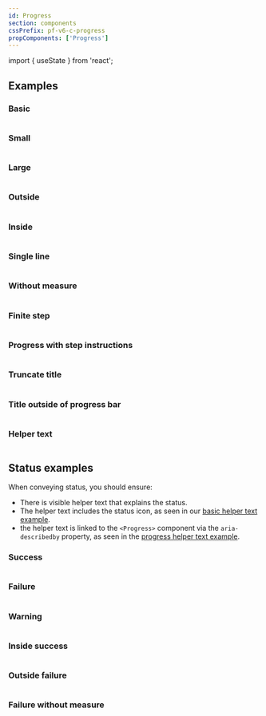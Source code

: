 ```yaml
---
id: Progress
section: components
cssPrefix: pf-v6-c-progress
propComponents: ['Progress']
---
```


import { useState } from 'react';

## Examples

### Basic

```ts file="./ProgressBasic.tsx"

```

### Small

```ts file="./ProgressSmall.tsx"

```

### Large

```ts file="./ProgressLarge.tsx"

```

### Outside

```ts file="./ProgressOutside.tsx"

```

### Inside

```ts file="./ProgressInside.tsx"

```

### Single line

```ts file="./ProgressSingleLine.tsx"

```

### Without measure

```ts file="./ProgressWithoutMeasure.tsx"

```

### Finite step

```ts file="./ProgressFiniteStep.tsx"

```

### Progress with step instructions

```ts file="./ProgressStepInstruction.tsx"

```

### Truncate title

```ts file="./ProgressTruncateTitle.tsx"

```

### Title outside of progress bar

```ts file="./ProgressTitleOutsideOfProgressBar.tsx"

```

### Helper text

```ts file="./ProgressHelperText.tsx"

```

## Status examples

When conveying status, you should ensure:

- There is visible helper text that explains the status.
- The helper text includes the status icon, as seen in our [basic helper text example](/components/helper-text#basic).
- the helper text is linked to the `<Progress>` component via the `aria-describedby` property, as seen in the [progress helper text example](#helper-text).

### Success

```ts file="./ProgressSuccess.tsx"

```

### Failure

```ts file="./ProgressFailure.tsx"

```

### Warning

```ts file="./ProgressWarning.tsx"

```

### Inside success

```ts file="./ProgressInsideSuccess.tsx"

```

### Outside failure

```ts file="./ProgressOutsideFailure.tsx"

```

### Failure without measure

```ts file="./ProgressFailureWithoutMeasure.tsx"

```
